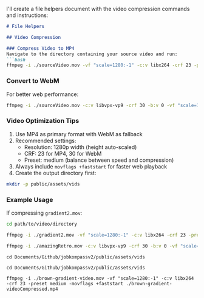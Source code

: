 I'll create a file helpers document with the video compression commands and instructions:

```markdown:/Users/itwelaibomu/Documents/Github/jobkompassv2/fileHelpers.md
# File Helpers

## Video Compression

### Compress Video to MP4
Navigate to the directory containing your source video and run:
```bash
ffmpeg -i ./sourceVideo.mov -vf "scale=1280:-1" -c:v libx264 -crf 23 -preset medium -movflags +faststart ./public/assets/vids/output.mp4
```

### Convert to WebM
For better web performance:
```bash
ffmpeg -i ./sourceVideo.mov -c:v libvpx-vp9 -crf 30 -b:v 0 -vf "scale=1280:-1" ./public/assets/vids/output.webm
```

### Video Optimization Tips
1. Use MP4 as primary format with WebM as fallback
2. Recommended settings:
   - Resolution: 1280p width (height auto-scaled)
   - CRF: 23 for MP4, 30 for WebM
   - Preset: medium (balance between speed and compression)
3. Always include `movflags +faststart` for faster web playback
4. Create the output directory first:
```bash
mkdir -p public/assets/vids
```

### Example Usage
If compressing `gradient2.mov`:
```bash
cd path/to/video/directory

ffmpeg -i ./gradient2.mov -vf "scale=1280:-1" -c:v libx264 -crf 23 -preset medium -movflags +faststart ./gradient2Compressed.mp4

ffmpeg -i ./amazingRetro.mov -c:v libvpx-vp9 -crf 30 -b:v 0 -vf "scale=1280:-1" ./amazingRetro.webm

```
```
cd Documents/Github/jobkompassv2/public/assets/vids

cd Documents/Github/jobkompassv2/public/assets/vids

ffmpeg -i ./brown-gradient-video.mov -vf "scale=1280:-1" -c:v libx264 -crf 23 -preset medium -movflags +faststart ./brown-gradient-videoCompressed.mp4